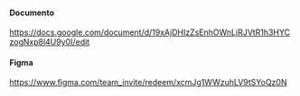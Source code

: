 
#### Documento

https://docs.google.com/document/d/19xAjDHIzZsEnhOWnLjRJVtR1h3HYCzogNxp8l4U9y0I/edit

#### Figma

https://www.figma.com/team_invite/redeem/xcmJg1WWzuhLV9tSYoQz0N